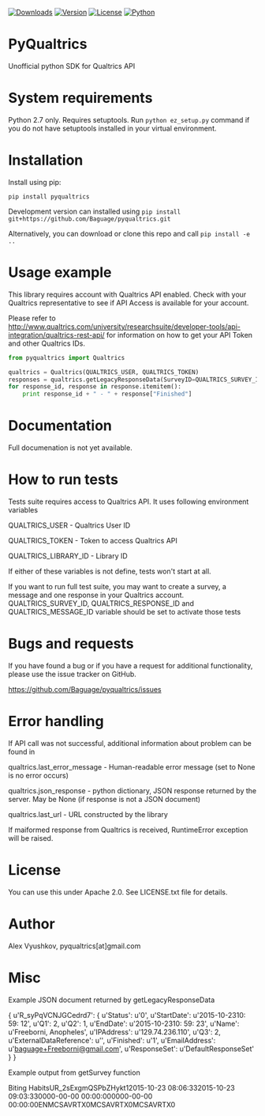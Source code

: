 [![Downloads](https://img.shields.io/pypi/dw/pyqualtrics.svg)](https://pypi.python.org/pypi/pyqualtrics)
[![Version](https://img.shields.io/pypi/v/pyqualtrics.svg)](https://pypi.python.org/pypi/pyqualtrics)
[![License](https://img.shields.io/pypi/l/pyqualtrics.svg)](https://pypi.python.org/pypi/pyqualtrics)
[![Python](https://img.shields.io/pypi/pyversions/pyqualtrics.svg)](https://pypi.python.org/pypi/pyqualtrics)

PyQualtrics
=====

Unofficial python SDK for Qualtrics API

# System requirements

Python 2.7 only. Requires setuptools. 
Run `python ez_setup.py` command if you do not have setuptools installed in your virtual environment.

# Installation

Install using pip:

`pip install pyqualtrics`

Development version can installed using `pip install git+https://github.com/Baguage/pyqualtrics.git`

Alternatively, you can download or clone this repo and call `pip install -e ..`

# Usage example

This library requires account with Qualtrics API enabled. Check with your Qualtrics representative to see if API 
Access is available for your account. 

Please refer to http://www.qualtrics.com/university/researchsuite/developer-tools/api-integration/qualtrics-rest-api/ 
for information on how to get your API Token and other Qualtrics IDs.

```python
from pyqualtrics import Qualtrics

qualtrics = Qualtrics(QUALTRICS_USER, QUALTRICS_TOKEN)
responses = qualtrics.getLegacyResponseData(SurveyID=QUALTRICS_SURVEY_ID)
for response_id, response in response.itemitem():
    print response_id + " - " + response["Finished"]
```

# Documentation

Full documenation is not yet available.

# How to run tests

Tests suite requires access to Qualtrics API. It uses following environment variables

QUALTRICS_USER	- Qualtrics User ID

QUALTRICS_TOKEN	- Token to access Qualtrics API

QUALTRICS_LIBRARY_ID - Library ID

If either of these variables is not define, tests won't start at all.

If you want to run full test suite, you may want to create a survey, a message and one response in your Qualtrics account.
QUALTRICS_SURVEY_ID, QUALTRICS_RESPONSE_ID and QUALTRICS_MESSAGE_ID variable should be set to activate those tests


# Bugs and requests

If you have found a bug or if you have a request for additional functionality, please use the issue tracker on GitHub.

https://github.com/Baguage/pyqualtrics/issues

# Error handling

If API call was not successful, additional information about problem can be found in

qualtrics.last_error_message - Human-readable error message (set to None is no error occurs)

qualtrics.json_response - python dictionary, JSON response returned by the server. May be None (if response is not a JSON document) 

qualtrics.last_url - URL constructed by the library

If maiformed response from Qualtrics is received, RuntimeError exception will be raised.

# License

You can use this under Apache 2.0. See LICENSE.txt file for details.

# Author

Alex Vyushkov, pyqualtrics[at]gmail.com

# Misc

Example JSON document returned by getLegacyResponseData

{
	u'R_syPqVCNJGCedrd7': {
		u'Status': u'0',
		u'StartDate': u'2015-10-2310: 59: 12',
		u'Q1': 2,
		u'Q2': 1,
		u'EndDate': u'2015-10-2310: 59: 23',
		u'Name': u'Freeborni,
		Anopheles',
		u'IPAddress': u'129.74.236.110',
		u'Q3': 2,
		u'ExternalDataReference': u'',
		u'Finished': u'1',
		u'EmailAddress': u'baguage+Freeborni@gmail.com',
		u'ResponseSet': u'DefaultResponseSet'
	}
}

Example output from getSurvey function

<?xml version="1.0" encoding="UTF-8"?>
<SurveyDefinition><SurveyName>Biting Habits</SurveyName><OwnerID>UR_2sExgmQSPbZHykt</OwnerID><isActive>1</isActive><CreationDate>2015-10-23 08:06:33</CreationDate><LastModifiedDate>2015-10-23 09:03:33</LastModifiedDate><StartDate>0000-00-00 00:00:00</StartDate><ExpirationDate>0000-00-00 00:00:00</ExpirationDate><Languages><Language Default="1">EN</Language></Languages><Questions><Question QuestionID="QID1"><Type>MC</Type><Selector>SAVR</Selector><SubSelector>TX</SubSelector><QuestionText><![CDATA[Did you bite a human inside of their house yestersday?]]></QuestionText><QuestionDescription><![CDATA[Did you bite a human inside of their house yestersday?]]></QuestionDescription><ExportTag><![CDATA[Q1]]></ExportTag><Validation><ForceResponse>0</ForceResponse></Validation><Choices><Choice ID="1" Recode="1"><Description><![CDATA[Yes]]></Description></Choice><Choice ID="2" Recode="2"><Description><![CDATA[No]]></Description></Choice></Choices></Question><Question QuestionID="QID2"><Type>MC</Type><Selector>SAVR</Selector><SubSelector>TX</SubSelector><QuestionText><![CDATA[Did you bite an animal yesterday?]]></QuestionText><QuestionDescription><![CDATA[Did you bite an animal yesterday?]]></QuestionDescription><ExportTag><![CDATA[Q2]]></ExportTag><Validation><ForceResponse>0</ForceResponse></Validation><Choices><Choice ID="1" Recode="1"><Description><![CDATA[Yes]]></Description></Choice><Choice ID="2" Recode="2"><Description><![CDATA[No]]></Description></Choice></Choices></Question><Question QuestionID="QID3"><Type>MC</Type><Selector>SAVR</Selector><SubSelector>TX</SubSelector><QuestionText><![CDATA[Did you bit a human outside of their house yesterday?]]></QuestionText><QuestionDescription><![CDATA[Did you bit a human outside of their house yesterday?]]></QuestionDescription><ExportTag><![CDATA[Q3]]></ExportTag><Validation><ForceResponse>0</ForceResponse></Validation><Choices><Choice ID="1" Recode="1"><Description><![CDATA[Yes]]></Description></Choice><Choice ID="2" Recode="2"><Description><![CDATA[No]]></Description></Choice></Choices></Question></Questions><Blocks><Block Description="Default Question Block" ID="BL_bjRmnCl7AUvhOfj"><BlockElements><Question QuestionID="QID1"/><Question QuestionID="QID2"/><Question QuestionID="QID3"/></BlockElements></Block></Blocks><SurveyFlow><Block FlowID="FL_2" ID="BL_bjRmnCl7AUvhOfj"/></SurveyFlow><EmbeddedData/></SurveyDefinition>
